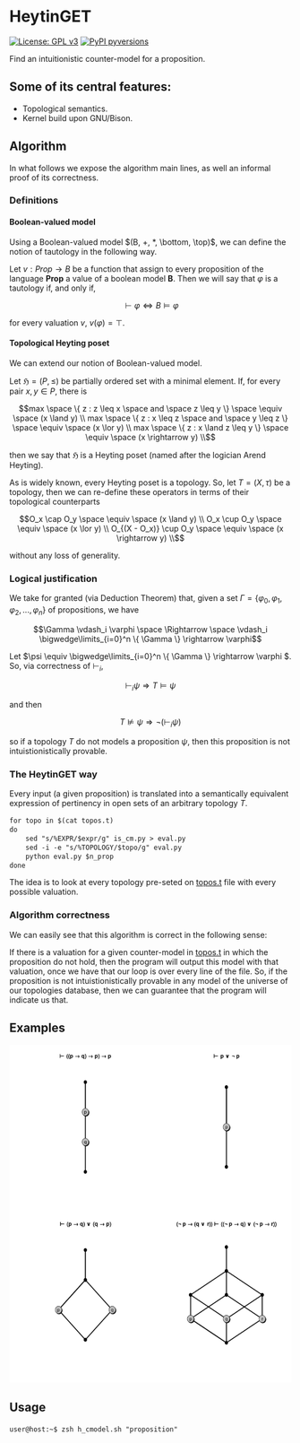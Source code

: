 # HeytinGET

[![License: GPL v3](https://img.shields.io/badge/License-GPLv3-blue.svg)](https://www.gnu.org/licenses/gpl-3.0)
[![PyPI pyversions](https://img.shields.io/github/pipenv/locked/python-version/metabolize/rq-dashboard-on-heroku)](https://pypi.python.org/pypi/ansicolortags/)

Find an intuitionistic counter-model for a proposition.

## Some of its central features:
- Topological semantics.
- Kernel build upon GNU/Bison.

## Algorithm

In what follows we expose the algorithm main lines, as well an informal proof of its correctness.

### Definitions

#### Boolean-valued model

Using a Boolean-valued model $`(B, +, *, \bottom, \top)`$, we can define the notion of tautology in the following way. 

Let $`v: Prop \rightarrow B`$ be a function that assign to every proposition of the language **Prop** a value of a boolean model **B**. Then we will say that $`\varphi`$ is a tautology if, and only if, 

```math
\vdash \varphi \Leftrightarrow B \models \varphi
```

for every valuation $`v`$, $`v(\varphi) = \top`$.

#### Topological Heyting poset

We can extend our notion of Boolean-valued model.

Let $`\mathfrak{H} = (P, \leq)`$ be partially ordered set with a minimal element. If, for every pair $`x,y \in P`$, there is

```math
max \space \{ z : z \leq x \space and \space z \leq y \} \space \equiv \space (x \land y) \\
max \space \{ z : x \leq z \space and \space y \leq z \} \space \equiv \space (x \lor y) \\
max \space \{ z : x \land z \leq y \}  \space \equiv \space (x \rightarrow y) \\
```

then we say that $`\mathfrak{H}`$ is a Heyting poset (named after the logician Arend Heyting).

As is widely known, every Heyting poset is a topology. So, let $`T = (X, \tau)`$ be a topology, then we can re-define these operators in terms of their topological counterparts 

```math
O_x \cap O_y \space \equiv \space (x \land y) \\
O_x \cup O_y \space \equiv \space (x \lor y) \\
O_{(X - O_x)} \cup O_y  \space \equiv \space (x \rightarrow y) \\
```

without any loss of generality.


### Logical justification

We take for granted (via Deduction Theorem) that, given a set $`\Gamma = \{ \varphi_0, \varphi_1, \varphi_2, ..., \varphi_n \}`$ of propositions, we have

```math
\Gamma \vdash_i \varphi \space \Rightarrow \space \vdash_i \bigwedge\limits_{i=0}^n \{ \Gamma \} \rightarrow \varphi
```

Let $`\psi \equiv \bigwedge\limits_{i=0}^n \{ \Gamma \} \rightarrow \varphi `$. So, via correctness of $`\vdash_i`$,

```math
\vdash_i \psi \Rightarrow T \models \psi
```

and then

```math
T \nvDash \psi \Rightarrow \neg (\vdash_i \psi)
```

so if a topology $`T`$ do not models a proposition $`\psi`$, then this proposition is not intuistionistically provable.

### The HeytinGET way

Every input (a given proposition) is translated into a semantically equivalent expression of pertinency in open sets of an arbitrary topology $`T`$.

```shell
for topo in $(cat topos.t)
do
	sed "s/%EXPR/$expr/g" is_cm.py > eval.py
	sed -i -e "s/%TOPOLOGY/$topo/g" eval.py 
	python eval.py $n_prop
done
```

The idea is to look at every topology pre-seted on [topos.t](src/topos.t) file with every possible valuation.

### Algorithm correctness

We can easily see that this algorithm is correct in the following sense: 

If there is a valuation for a given counter-model in [topos.t](src/topos.t) in which the proposition do not hold, then the program will output this model with that valuation, once we have that our loop is over every line of the file. So, if the proposition is not intuistionistically provable in any model of the universe of our topologies database, then we can guarantee that the program will indicate us that.

## Examples

<div align="center">

![Image description](res/examples.png)

</div>

## Usage

```console
user@host:~$ zsh h_cmodel.sh "proposition"
```
